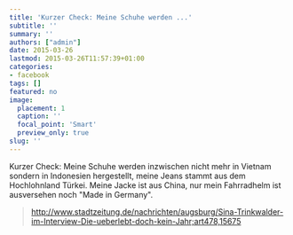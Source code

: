 ```yaml
---
title: 'Kurzer Check: Meine Schuhe werden ...'
subtitle: ''
summary: ''
authors: ["admin"]
date: 2015-03-26
lastmod: 2015-03-26T11:57:39+01:00
categories:
- facebook
tags: []
featured: no
image:
  placement: 1
  caption: ''
  focal_point: 'Smart'
  preview_only: true
slug: ''
---
```

Kurzer Check: Meine Schuhe werden inzwischen nicht mehr in Vietnam sondern in Indonesien hergestellt, meine Jeans stammt aus dem Hochlohnland Türkei. Meine Jacke ist aus China, nur mein Fahrradhelm ist ausversehen noch "Made in Germany".
> http://www.stadtzeitung.de/nachrichten/augsburg/Sina-Trinkwalder-im-Interview-Die-ueberlebt-doch-kein-Jahr;art478,15675

